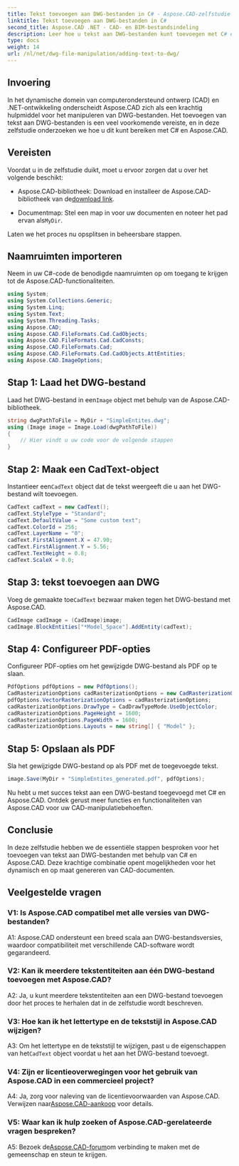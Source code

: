```yaml
---
title: Tekst toevoegen aan DWG-bestanden in C# - Aspose.CAD-zelfstudie
linktitle: Tekst toevoegen aan DWG-bestanden in C#
second_title: Aspose.CAD .NET - CAD- en BIM-bestandsindeling
description: Leer hoe u tekst aan DWG-bestanden kunt toevoegen met C# en Aspose.CAD. Volg deze stapsgewijze zelfstudie voor een naadloze integratie. Verken de Aspose.CAD-documentatie voor uitgebreide begeleiding.
type: docs
weight: 14
url: /nl/net/dwg-file-manipulation/adding-text-to-dwg/
---
```

## Invoering

In het dynamische domein van computerondersteund ontwerp (CAD) en .NET-ontwikkeling onderscheidt Aspose.CAD zich als een krachtig hulpmiddel voor het manipuleren van DWG-bestanden. Het toevoegen van tekst aan DWG-bestanden is een veel voorkomende vereiste, en in deze zelfstudie onderzoeken we hoe u dit kunt bereiken met C# en Aspose.CAD.

## Vereisten

Voordat u in de zelfstudie duikt, moet u ervoor zorgen dat u over het volgende beschikt:

-  Aspose.CAD-bibliotheek: Download en installeer de Aspose.CAD-bibliotheek van de[download link](https://releases.aspose.com/cad/net/).

-  Documentmap: Stel een map in voor uw documenten en noteer het pad ervan als`MyDir`.

Laten we het proces nu opsplitsen in beheersbare stappen.

## Naamruimten importeren

Neem in uw C#-code de benodigde naamruimten op om toegang te krijgen tot de Aspose.CAD-functionaliteiten.

```csharp
using System;
using System.Collections.Generic;
using System.Linq;
using System.Text;
using System.Threading.Tasks;
using Aspose.CAD;
using Aspose.CAD.FileFormats.Cad.CadObjects;
using Aspose.CAD.FileFormats.Cad.CadConsts;
using Aspose.CAD.FileFormats.Cad;
using Aspose.CAD.FileFormats.Cad.CadObjects.AttEntities;
using Aspose.CAD.ImageOptions;
```

## Stap 1: Laad het DWG-bestand

 Laad het DWG-bestand in een`Image` object met behulp van de Aspose.CAD-bibliotheek.

```csharp
string dwgPathToFile = MyDir + "SimpleEntites.dwg";
using (Image image = Image.Load(dwgPathToFile))
{
    // Hier vindt u uw code voor de volgende stappen
}
```

## Stap 2: Maak een CadText-object

 Instantieer een`CadText` object dat de tekst weergeeft die u aan het DWG-bestand wilt toevoegen.

```csharp
CadText cadText = new CadText();
cadText.StyleType = "Standard";
cadText.DefaultValue = "Some custom text";
cadText.ColorId = 256;
cadText.LayerName = "0";
cadText.FirstAlignment.X = 47.90;
cadText.FirstAlignment.Y = 5.56;
cadText.TextHeight = 0.8;
cadText.ScaleX = 0.0;
```

## Stap 3: tekst toevoegen aan DWG

 Voeg de gemaakte toe`CadText` bezwaar maken tegen het DWG-bestand met Aspose.CAD.

```csharp
CadImage cadImage = (CadImage)image;
cadImage.BlockEntities["*Model_Space"].AddEntity(cadText);
```

## Stap 4: Configureer PDF-opties

Configureer PDF-opties om het gewijzigde DWG-bestand als PDF op te slaan.

```csharp
PdfOptions pdfOptions = new PdfOptions();
CadRasterizationOptions cadRasterizationOptions = new CadRasterizationOptions();
pdfOptions.VectorRasterizationOptions = cadRasterizationOptions;
cadRasterizationOptions.DrawType = CadDrawTypeMode.UseObjectColor;
cadRasterizationOptions.PageHeight = 1600;
cadRasterizationOptions.PageWidth = 1600;
cadRasterizationOptions.Layouts = new string[] { "Model" };
```

## Stap 5: Opslaan als PDF

Sla het gewijzigde DWG-bestand op als PDF met de toegevoegde tekst.

```csharp
image.Save(MyDir + "SimpleEntites_generated.pdf", pdfOptions);
```

Nu hebt u met succes tekst aan een DWG-bestand toegevoegd met C# en Aspose.CAD. Ontdek gerust meer functies en functionaliteiten van Aspose.CAD voor uw CAD-manipulatiebehoeften.

## Conclusie

In deze zelfstudie hebben we de essentiële stappen besproken voor het toevoegen van tekst aan DWG-bestanden met behulp van C# en Aspose.CAD. Deze krachtige combinatie opent mogelijkheden voor het dynamisch en op maat genereren van CAD-documenten.

## Veelgestelde vragen

### V1: Is Aspose.CAD compatibel met alle versies van DWG-bestanden?

A1: Aspose.CAD ondersteunt een breed scala aan DWG-bestandsversies, waardoor compatibiliteit met verschillende CAD-software wordt gegarandeerd.

### V2: Kan ik meerdere tekstentiteiten aan één DWG-bestand toevoegen met Aspose.CAD?

A2: Ja, u kunt meerdere tekstentiteiten aan een DWG-bestand toevoegen door het proces te herhalen dat in de zelfstudie wordt beschreven.

### V3: Hoe kan ik het lettertype en de tekststijl in Aspose.CAD wijzigen?

 A3: Om het lettertype en de tekststijl te wijzigen, past u de eigenschappen van het`CadText` object voordat u het aan het DWG-bestand toevoegt.

### V4: Zijn er licentieoverwegingen voor het gebruik van Aspose.CAD in een commercieel project?

 A4: Ja, zorg voor naleving van de licentievoorwaarden van Aspose.CAD. Verwijzen naar[Aspose.CAD-aankoop](https://purchase.aspose.com/buy) voor details.

### V5: Waar kan ik hulp zoeken of Aspose.CAD-gerelateerde vragen bespreken?

A5: Bezoek de[Aspose.CAD-forum](https://forum.aspose.com/c/cad/19)om verbinding te maken met de gemeenschap en steun te krijgen.